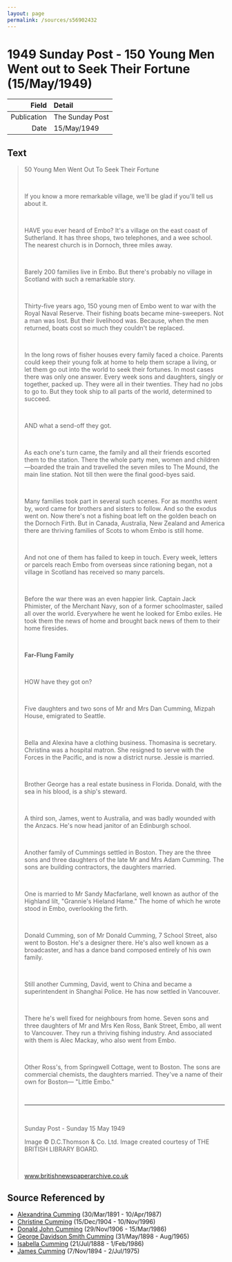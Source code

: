 ```yaml
---
layout: page
permalink: /sources/s56902432
---
```


# 1949 Sunday Post - 150 Young Men Went out to Seek Their Fortune (15/May/1949)

Field | Detail
---:|:---
Publication | The Sunday Post
Date | 15/May/1949

## Text

> 50 Young Men Went Out To Seek Their Fortune
>
> <br/>
>
> If you know a more remarkable village, we'll be glad if you'll tell us about it.
>
> <br/>
>
> HAVE you ever heard of Embo? It's a village on the east coast of Sutherland. It has three shops, two telephones, and a wee school. The nearest church is in Dornoch, three miles away.
>
> <br/>
>
> Barely 200 families live in Embo. But there's probably no village in Scotland with such a remarkable story.
>
> <br/>
>
> Thirty-five years ago, 150 young men of Embo went to war with the Royal Naval Reserve. Their fishing boats became mine-sweepers. Not a man was lost. But their livelihood was. Because, when the men returned, boats cost so much they couldn't be replaced.
>
> <br/>
>
> In the long rows of fisher houses every family faced a choice. Parents could keep their young folk at home to help them scrape a living, or let them go out into the world to seek their fortunes. In most cases there was only one answer. Every week sons and daughters, singly or together, packed up. They were all in their twenties. They had no jobs to go to. But they took ship to all parts of the world, determined to succeed. 
>
> <br/>
>
> AND what a send-off they got.
>
> <br/>
>
> As each one's turn came, the family and all their friends escorted them to the station. There the whole party men, women and children—boarded the train and travelled the seven miles to The Mound, the main line station. Not till then were the final good-byes said.
>
> <br/>
>
> Many families took part in several such scenes. For as months went by, word came for brothers and sisters to follow. And so the exodus went on. Now there's not a fishing boat left on the golden beach on the Dornoch Firth. But in Canada, Australia, New Zealand and America there are thriving families of Scots to whom Embo is still home.
>
> <br/>
>
> And not one of them has failed to keep in touch. Every week, letters or parcels reach Embo from overseas since rationing began, not a village in Scotland has received so many parcels.
>
> <br/>
>
> Before the war there was an even happier link. Captain Jack Phimister, of the Merchant Navy, son of a former schoolmaster, sailed all over the world. Everywhere he went he looked for Embo exiles. He took them the news of home and brought back news of them to their home firesides. 
>
> <br/>
>
> **Far-Flung Family**
>
> <br/>
>
> HOW have they got on?
>
> <br/>
>
> Five daughters and two sons of Mr and Mrs Dan Cumming, Mizpah House, emigrated to Seattle.
>
> <br/>
>
> Bella and Alexina have a clothing business. Thomasina is secretary. Christina was a hospital matron. She resigned to serve with the Forces in the Pacific, and is now a district nurse. Jessie is married.
>
> <br/>
>
> Brother George has a real estate business in Florida. Donald, with the sea in his blood, is a ship's steward.
>
> <br/>
>
> A third son, James, went to Australia, and was badly wounded with the Anzacs. He's now head janitor of an Edinburgh school.
>
> <br/>
>
> Another family of Cummings settled in Boston. They are the three sons and three daughters of the late Mr and Mrs Adam Cumming. The sons are building contractors, the daughters married.
>
> <br/>
>
> One is married to Mr Sandy Macfarlane, well known as author of the Highland lilt, "Grannie's Hieland Hame." The home of which he wrote stood in Embo, overlooking the firth.
>
> <br/>
>
> Donald Cumming, son of Mr Donald Cumming, 7 School Street, also went to Boston. He's a designer there. He's also well known as a broadcaster, and has a dance band composed entirely of his own family. 
>
> <br/>
>
> Still another Cumming, David, went to China and became a superintendent in Shanghai Police. He has now settled in Vancouver.
>
> <br/>
>
> There he's well fixed for neighbours from home. Seven sons and three daughters of Mr and Mrs Ken Ross, Bank Street, Embo, all went to Vancouver. They run a thriving fishing industry. And associated with them is Alec Mackay, who also went from Embo.
>
> <br/>
>
> Other Ross's, from Springwell Cottage, went to Boston. The sons are commercial chemists, the daughters married. They've a name of their own for Boston— "Little Embo."
>
> <br/>
>
> ---
>
> <br/>
>
> Sunday Post - Sunday 15 May 1949
>
> Image © D.C.Thomson & Co. Ltd. Image created courtesy of THE BRITISH LIBRARY BOARD.
>
> <br/>
>
> www.britishnewspaperarchive.co.uk
>

## Source Referenced by

* [Alexandrina Cumming](../people/@57186713@-alexandrina-cumming-b1891-3-30-d1987-4-10.md) (30/Mar/1891 - 10/Apr/1987)
* [Christine Cumming](../people/@24328630@-christine-cumming-b1904-12-15-d1996-11-10.md) (15/Dec/1904 - 10/Nov/1996)
* [Donald John Cumming](../people/@22331378@-donald-john-cumming-b1906-11-29-d1986-3-15.md) (29/Nov/1906 - 15/Mar/1986)
* [George Davidson Smith Cumming](../people/@13773669@-george-davidson-smith-cumming-b1898-5-31-d1965-8.md) (31/May/1898 - Aug/1965)
* [Isabella Cumming](../people/@84684994@-isabella-cumming-b1888-7-21-d1986-2-1.md) (21/Jul/1888 - 1/Feb/1986)
* [James Cumming](../people/@492889@-james-cumming-b1894-11-7-d1975-7-2.md) (7/Nov/1894 - 2/Jul/1975)
